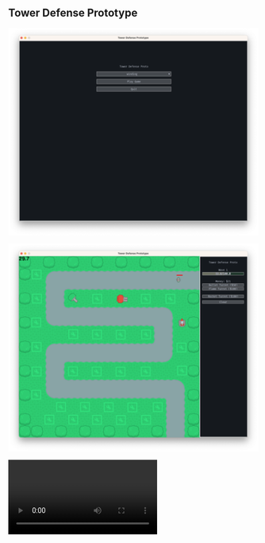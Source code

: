 ## Tower Defense Prototype

![Screenshot](screenshots/mainmenu.png)

![Screenshot](screenshots/game.png)

![Video](screenshots/sample.mov)
